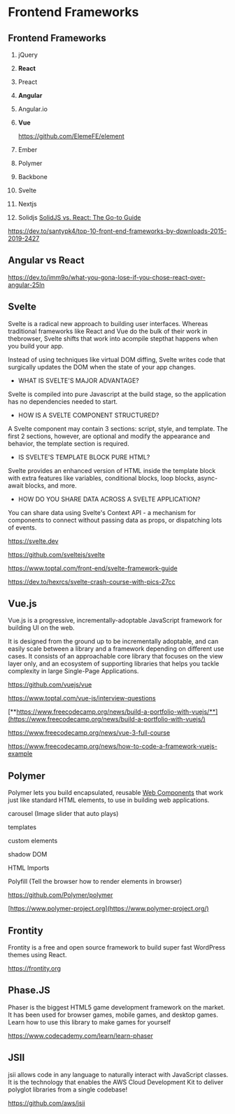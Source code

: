 # Frontend Frameworks

## Frontend Frameworks

1. jQuery
2. **React**
3. Preact
4. **Angular**
5. Angular.io
6. **Vue**

    https://github.com/ElemeFE/element

7. Ember
8. Polymer
9. Backbone
10. Svelte
11. Nextjs
12. Solidjs
    [SolidJS vs. React: The Go-to Guide](https://www.toptal.com/react/solidjs-vs-react)

https://dev.to/santypk4/top-10-front-end-frameworks-by-downloads-2015-2019-2427

## Angular vs React

https://dev.to/imm9o/what-you-gona-lose-if-you-chose-react-over-angular-25ln

## Svelte

Svelte is a radical new approach to building user interfaces. Whereas traditional frameworks like React and Vue do the bulk of their work in thebrowser, Svelte shifts that work into acompile stepthat happens when you build your app.

Instead of using techniques like virtual DOM diffing, Svelte writes code that surgically updates the DOM when the state of your app changes.

- WHAT IS SVELTE'S MAJOR ADVANTAGE?

Svelte is compiled into pure Javascript at the build stage, so the application has no dependencies needed to start.

- HOW IS A SVELTE COMPONENT STRUCTURED?

A Svelte component may contain 3 sections: script, style, and template. The first 2 sections, however, are optional and modify the appearance and behavior, the template section is required.

- IS SVELTE'S TEMPLATE BLOCK PURE HTML?

Svelte provides an enhanced version of HTML inside the template block with extra features like variables, conditional blocks, loop blocks, async-await blocks, and more.

- HOW DO YOU SHARE DATA ACROSS A SVELTE APPLICATION?

You can share data using Svelte's Context API - a mechanism for components to connect without passing data as props, or dispatching lots of events.

https://svelte.dev

https://github.com/sveltejs/svelte

https://www.toptal.com/front-end/svelte-framework-guide

https://dev.to/hexrcs/svelte-crash-course-with-pics-27cc

## Vue.js

Vue.js is a progressive, incrementally-adoptable JavaScript framework for building UI on the web.

It is designed from the ground up to be incrementally adoptable, and can easily scale between a library and a framework depending on different use cases. It consists of an approachable core library that focuses on the view layer only, and an ecosystem of supporting libraries that helps you tackle complexity in large Single-Page Applications.

https://github.com/vuejs/vue

https://www.toptal.com/vue-js/interview-questions

[**https://www.freecodecamp.org/news/build-a-portfolio-with-vuejs/**](https://www.freecodecamp.org/news/build-a-portfolio-with-vuejs/)

https://www.freecodecamp.org/news/vue-3-full-course

https://www.freecodecamp.org/news/how-to-code-a-framework-vuejs-example

## Polymer

Polymer lets you build encapsulated, reusable [Web Components](https://www.webcomponents.org/introduction) that work just like standard HTML elements, to use in building web applications.

carousel (Image slider that auto plays)

templates

custom elements

shadow DOM

HTML Imports

Polyfill (Tell the browser how to render elements in browser)

https://github.com/Polymer/polymer

[https://www.polymer-project.org](https://www.polymer-project.org/)

## Frontity

Frontity is a free and open source framework to build super fast WordPress themes using React.

https://frontity.org

## Phase.JS

Phaser is the biggest HTML5 game development framework on the market. It has been used for browser games, mobile games, and desktop games. Learn how to use this library to make games for yourself

https://www.codecademy.com/learn/learn-phaser

## JSII

jsii allows code in any language to naturally interact with JavaScript classes. It is the technology that enables the AWS Cloud Development Kit to deliver polyglot libraries from a single codebase!

https://github.com/aws/jsii
